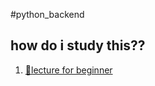 #python_backend

<h2>how do i study this??</h2>
<ol>
  <li><a href="https://www.youtube.com/watch?v=jBzwzrDvZ18&t=32962s">🌱lecture for beginner</a></li>
</ol>
